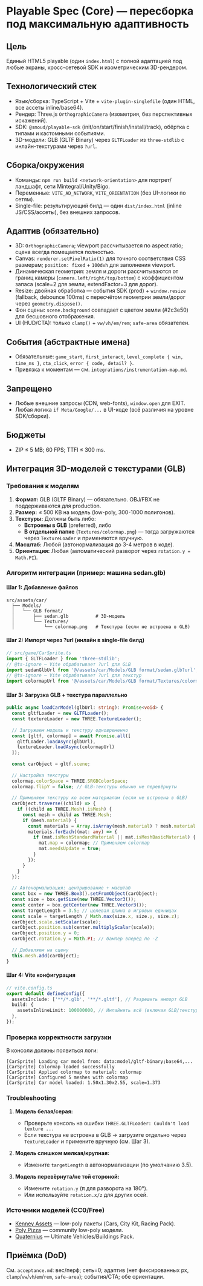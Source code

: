 # Playable Spec (Core) — пересборка под максимальную адаптивность

## Цель
Единый HTML5 playable (один `index.html`) с полной адаптацией под любые экраны, кросс-сетевой SDK и изометрическим 3D-рендером.

## Технологический стек
- Язык/сборка: TypeScript + Vite + `vite-plugin-singlefile` (один HTML, все ассеты inline/base64).
- Рендер: Three.js `OrthographicCamera` (изометрия, без перспективных искажений).
- SDK: `@smoud/playable-sdk` (init/on/start/finish/install/track), обёртка с типами и кастомными событиями.
- 3D-модели: GLB (GLTF Binary) через `GLTFLoader` из `three-stdlib` с инлайн-текстурами через `?url`.

## Сборка/окружения
- Команды: `npm run build <network-orientation>` для портрет/ландшафт, сети Mintegral/Unity/Bigo.
- Переменные: `VITE_AD_NETWORK`, `VITE_ORIENTATION` (без UI-логики по сетям).
- Single-file: результирующий билд — один `dist/index.html` (inline JS/CSS/ассеты), без внешних запросов.

## Адаптив (обязательно)
- 3D: `OrthographicCamera`; viewport рассчитывается по aspect ratio; сцена всегда помещается полностью.
- Canvas: `renderer.setPixelRatio(1)` для точного соответствия CSS размерам; `position: fixed` + `100dvh` для заполнения viewport.
- Динамическая геометрия: земля и дороги рассчитываются от границ камеры (`camera.left/right/top/bottom`) с коэффициентом запаса (scale=2 для земли, extendFactor=3 для дорог).
- Resize: двойная обработка — события SDK (prod) + `window.resize` (fallback, debounce 100ms) с пересчётом геометрии земли/дорог через `geometry.dispose()`.
- Фон сцены: `scene.background` совпадает с цветом земли (#2c3e50) для бесшовного отображения.
- UI (HUD/CTA): только `clamp()` + `vw/vh/em/rem`; `safe-area` обязателен.

## События (абстрактные имена)
- Обязательные: `game_start`, `first_interact`, `level_complete { win, time_ms }`, `cta_click`, `error { code, detail? }`.
- Привязка к моментам — см. `integrations/instrumentation-map.md`.

## Запрещено
- Любые внешние запросы (CDN, web-fonts), `window.open` для EXIT.
- Любая логика `if Meta/Google/...` в UI-коде (всё различия на уровне SDK/сборки).

## Бюджеты
- ZIP ≤ 5 MB; 60 FPS; TTFI ≤ 300 ms.

## Интеграция 3D-моделей с текстурами (GLB)

### Требования к моделям
1. **Формат:** GLB (GLTF Binary) — обязательно. OBJ/FBX не поддерживаются для production.
2. **Размер:** ≤ 500 KB на модель (low-poly, 300-1000 полигонов).
3. **Текстуры:** Должны быть либо:
   - **Встроены в GLB** (preferred), либо
   - **В отдельной папке** (`Textures/colormap.png`) — тогда загружаются через `TextureLoader` и применяются вручную.
4. **Масштаб:** Любой (автонормализация до 3-4 метров в коде).
5. **Ориентация:** Любая (автоматический разворот через `rotation.y = Math.PI`).

### Алгоритм интеграции (пример: машина sedan.glb)

#### Шаг 1: Добавление файлов
```
src/assets/car/
  ├── Models/
  │   └── GLB format/
  │       ├── sedan.glb          # 3D-модель
  │       └── Textures/
  │           └── colormap.png   # Текстура (если не встроена в GLB)
```

#### Шаг 2: Импорт через ?url (инлайн в single-file билд)
```typescript
// src/game/CarSprite.ts
import { GLTFLoader } from 'three-stdlib';
// @ts-ignore — Vite обрабатывает ?url для GLB
import sedanGlbUrl from '@/assets/car/Models/GLB format/sedan.glb?url';
// @ts-ignore — Vite обрабатывает ?url для текстур
import colormapUrl from '@/assets/car/Models/GLB format/Textures/colormap.png?url';
```

#### Шаг 3: Загрузка GLB + текстура параллельно
```typescript
public async loadCarModel(glbUrl: string): Promise<void> {
  const gltfLoader = new GLTFLoader();
  const textureLoader = new THREE.TextureLoader();
  
  // Загружаем модель и текстуру одновременно
  const [gltf, colormap] = await Promise.all([
    gltfLoader.loadAsync(glbUrl),
    textureLoader.loadAsync(colormapUrl)
  ]);
  
  const carObject = gltf.scene;
  
  // Настройка текстуры
  colormap.colorSpace = THREE.SRGBColorSpace;
  colormap.flipY = false; // GLB-текстуры обычно не перевёрнуты
  
  // Применяем текстуру ко всем материалам (если не встроена в GLB)
  carObject.traverse((child) => {
    if ((child as THREE.Mesh).isMesh) {
      const mesh = child as THREE.Mesh;
      if (mesh.material) {
        const materials = Array.isArray(mesh.material) ? mesh.material : [mesh.material];
        materials.forEach((mat: any) => {
          if (mat.isMeshStandardMaterial || mat.isMeshBasicMaterial) {
            mat.map = colormap; // Применяем colormap
            mat.needsUpdate = true;
          }
        });
      }
    }
  });
  
  // Автонормализация: центрирование + масштаб
  const box = new THREE.Box3().setFromObject(carObject);
  const size = box.getSize(new THREE.Vector3());
  const center = box.getCenter(new THREE.Vector3());
  const targetLength = 3.5; // целевая длина в игровых единицах
  const scale = targetLength / Math.max(size.x, size.y, size.z);
  carObject.scale.setScalar(scale);
  carObject.position.sub(center.multiplyScalar(scale));
  carObject.position.y = 0;
  carObject.rotation.y = Math.PI; // бампер вперёд по -Z
  
  // Добавляем на сцену
  this.mesh.add(carObject);
}
```

#### Шаг 4: Vite конфигурация
```typescript
// vite.config.ts
export default defineConfig({
  assetsInclude: ['**/*.glb', '**/*.gltf'], // Разрешить импорт GLB
  build: {
    assetsInlineLimit: 100000000, // Инлайнить всё (включая GLB/текстуры)
  },
});
```

### Проверка корректности загрузки
В консоли должны появиться логи:
```
[CarSprite] Loading car model from: data:model/gltf-binary;base64,...
[CarSprite] Colormap loaded successfully
[CarSprite] Applied colormap to material: colormap
[CarSprite] Configured 5 meshes with colormap
[CarSprite] Car model loaded: 1.50x1.30x2.55, scale=1.373
```

### Troubleshooting
1. **Модель белая/серая:**
   - Проверьте консоль на ошибки `THREE.GLTFLoader: Couldn't load texture ...`
   - Если текстура не встроена в GLB → загрузите отдельно через `TextureLoader` и примените вручную (см. Шаг 3).
   
2. **Модель слишком мелкая/крупная:**
   - Измените `targetLength` в автонормализации (по умолчанию 3.5).
   
3. **Модель перевёрнута/не той стороной:**
   - Измените `rotation.y` (π для разворота на 180°).
   - Или используйте `rotation.x/z` для других осей.

### Источники моделей (CC0/Free)
- [Kenney Assets](https://kenney.nl/assets) — low-poly пакеты (Cars, City Kit, Racing Pack).
- [Poly Pizza](https://poly.pizza) — community low-poly модели.
- [Quaternius](https://quaternius.com) — Ultimate Vehicles/Buildings Pack.

## Приёмка (DoD)
См. `acceptance.md`: вес/перф; сеть=0; адаптив (нет фиксированных px, `clamp`/`vw`/`vh`/`em`/`rem`, `safe-area`); события/CTA; обе ориентации.
